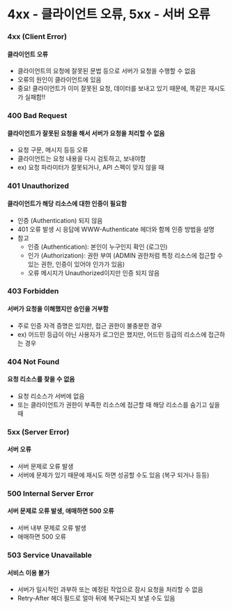 # 4xx - 클라이언트 오류, 5xx - 서버 오류

### 4xx (Client Error)

#### 클라이언트 오류

- 클라이언트의 요청에 잘못된 문법 등으로 서버가 요청을 수행할 수 없음
- 오류의 원인이 클라이언트에 있음
- 중요! 클라이언트가 이미 잘못된 요청, 데이터를 보내고 있기 때문에, 똑같은 재시도가 실패함!!

### 400 Bad Request

#### 클라이언트가 잘못된 요청을 해서 서버가 요청을 처리할 수 없음

- 요청 구문, 메시지 등등 오류
- 클라이언트는 요청 내용을 다시 검토하고, 보내야함
- ex) 요청 파라미터가 잘못되거나, API 스펙이 맞지 않을 때

### 401 Unauthorized

#### 클라이언트가 해당 리소스에 대한 인증이 필요함

- 인증 (Authentication) 되지 않음
- 401 오류 발생 시 응답에 WWW-Authenticate 헤더와 함께 인증 방법을 설명
- 참고
  - 인증 (Authentication): 본인이 누구인지 확인 (로그인)
  - 인가 (Authorization): 권한 부여 (ADMIN 권한처럼 특정 리소스에 접근할 수 있는 권한, 인증이 있어야 인가가 있음)
  - 오류 메시지가 Unauthorized이지만 인증 되지 않음

### 403 Forbidden

#### 서버가 요청을 이해했지만 승인을 거부함

- 주로 인증 자격 증명은 있지만, 접근 권한이 불충분한 경우
- ex) 어드민 등급이 아닌 사용자가 로그인은 했지만, 어드민 등급의 리소스에 접근하는 경우

### 404 Not Found

#### 요청 리소스를 찾을 수 없음

- 요청 리소스가 서버에 없음
- 또는 클라이언트가 권한이 부족한 리소스에 접근할 때 해당 리소스를 숨기고 싶을 때

### 5xx (Server Error)

#### 서버 오류

- 서버 문제로 오류 발생
- 서버에 문제가 있기 때문에 재시도 하면 성공할 수도 있음 (복구 되거나 등등)

### 500 Internal Server Error

#### 서버 문제로 오류 발생, 애매하면 500 오류

- 서버 내부 문제로 오류 발생
- 애매하면 500 오류

### 503 Service Unavailable

#### 서비스 이용 불가

- 서버가 일시적인 과부하 또는 예정된 작업으로 잠시 요청을 처리할 수 없음
- Retry-After 헤더 필드로 얼마 뒤에 복구되는지 보낼 수도 있음
